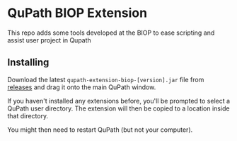 # QuPath BIOP Extension

This repo adds some tools developed at the BIOP to ease scripting and assist user project in Qupath

## Installing

Download the latest `qupath-extension-biop-[version].jar` file
from [releases](https://github.com/biop/qupath-extension-biop/releases) and drag it onto the main QuPath window.

If you haven't installed any extensions before, you'll be prompted to select a QuPath user directory. The extension will
then be copied to a location inside that directory.

You might then need to restart QuPath (but not your computer).